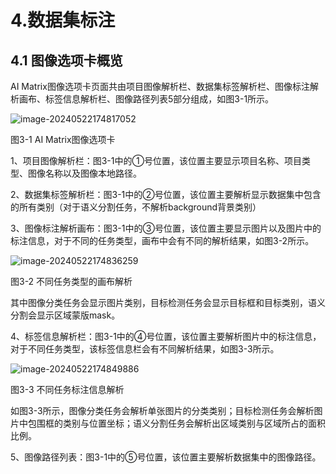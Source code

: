 # 4.数据集标注



## 4.1   图像选项卡概览

  AI Matrix图像选项卡页面共由项目图像解析栏、数据集标签解析栏、图像标注解析画布、标签信息解析栏、图像路径列表5部分组成，如图3-1所示。

![image-20240522174817052](http://photos.100ask.net/canaan-docs/image-20240522174817052.png)

图3-1 AI Matrix图像选项卡

1、项目图像解析栏：图3-1中的①号位置，该位置主要显示项目名称、项目类型、图像名称以及图像本地路径。

2、数据集标签解析栏：图3-1中的②号位置，该位置主要解析显示数据集中包含的所有类别（对于语义分割任务，不解析background背景类别）

3、图像标注解析画布：图3-1中的③号位置，该位置主要显示图片以及图片中的标注信息，对于不同的任务类型，画布中会有不同的解析结果，如图3-2所示。

![image-20240522174836259](http://photos.100ask.net/canaan-docs/image-20240522174836259.png)

图3-2 不同任务类型的画布解析

  其中图像分类任务会显示图片类别，目标检测任务会显示目标框和目标类别，语义分割会显示区域蒙版mask。

4、标签信息解析栏：图3-1中的④号位置，该位置主要解析图片中的标注信息，对于不同任务类型，该标签信息栏会有不同解析结果，如图3-3所示。

![image-20240522174849886](http://photos.100ask.net/canaan-docs/image-20240522174849886.png)

图3-3 不同任务标注信息解析

 如图3-3所示，图像分类任务会解析单张图片的分类类别；目标检测任务会解析图片中包围框的类别与位置坐标；语义分割任务会解析出区域类别与区域所占的面积比例。

5、图像路径列表：图3-1中的⑤号位置，该位置主要解析数据集中的图像路径。

 

